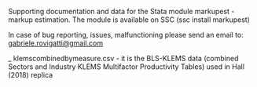 Supporting documentation and data for the Stata module markupest - markup estimation.
The module is available on SSC (ssc install markupest) 

In case of bug reporting, issues, malfunctioning please send an email to:
        gabriele.rovigatti@gmail.com
        
_ klemscombinedbymeasure.csv - it is the BLS-KLEMS data (combined Sectors and Industry KLEMS Multifactor Productivity Tables) used in Hall (2018) replica

